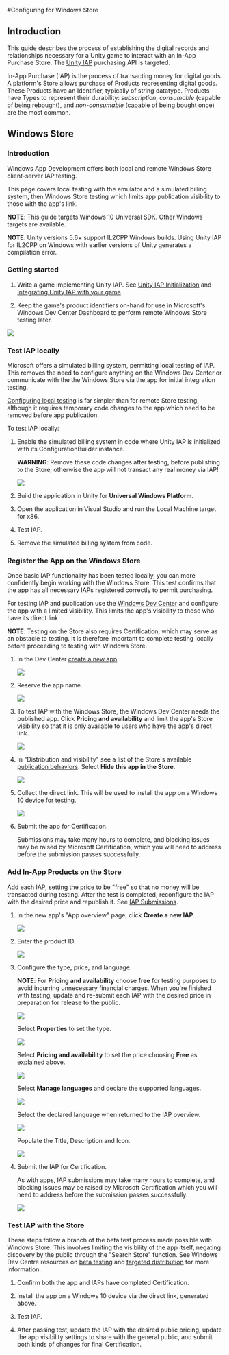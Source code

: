 #Configuring for Windows Store

## Introduction

This guide describes the process of establishing the digital records and relationships necessary for a Unity game to interact with an In-App Purchase Store. The [Unity IAP](UnityIAP) purchasing API is targeted. 

In-App Purchase (IAP) is the process of transacting money for digital goods. A platform's Store allows purchase of Products representing digital goods. These Products have an Identifier, typically of string datatype. Products have Types to represent their durability: _subscription_, _consumable_ (capable of being rebought), and _non-consumable_ (capable of being bought once) are the most common. 

## Windows Store

### Introduction

Windows App Development offers both local and remote Windows Store client-server IAP testing. 

This page covers local testing with the emulator and a simulated billing system, then Windows Store testing which limits app publication visibility to those with the app's link. 

**NOTE**: This guide targets Windows 10 Universal SDK. Other Windows targets are available.

**NOTE**: Unity versions 5.6+ support IL2CPP Windows builds. Using Unity IAP for IL2CPP on Windows with earlier versions of Unity generates a compilation error.

### Getting started

1. Write a game implementing Unity IAP. See [Unity IAP Initialization](UnityIAPInitialization) and [Integrating Unity IAP with your game](https://unity3d.com/learn/tutorials/topics/analytics/integrating-unity-iap-your-game-beta).

1. Keep the game's product identifiers on-hand for use in Microsoft's Windows Dev Center Dashboard to perform remote Windows Store testing later. 

  ![](images/IAPWindowsImage0.png)

### Test IAP locally

Microsoft offers a simulated billing system, permitting local testing of IAP. This removes the need to configure anything on the Windows Dev Center or communicate with the the Windows Store via the app for initial integration testing. 

[Configuring local testing](http://docs.unity3d.com/Manual/UnityIAPUniversalWindows.html) is far simpler than for remote Store testing, although it requires temporary code changes to the app which need to be removed before app publication. 

To test IAP locally:

1. Enable the simulated billing system in code where Unity IAP is initialized with its ConfigurationBuilder instance. 

    **WARNING**: Remove these code changes after testing, before publishing to the Store; otherwise the app will not transact any real money via IAP!

    ![](images/IAPWindowsImage1.png)

2. Build the application in Unity for __Universal Windows Platform__.

3. Open the application in Visual Studio and run the Local Machine target for x86.

4. Test IAP.

5. Remove the simulated billing system from code.

### Register the App on the Windows Store

Once basic IAP functionality has been tested locally, you can more confidently begin working with the Windows Store. This test confirms that the app has all necessary IAPs registered correctly to permit purchasing.

For testing IAP and publication use the [Windows Dev Center](https://dev.windows.com/en-us/publish) and configure the app with a limited visibility. This limits the app's visibility to those who have its direct link. 

**NOTE**: Testing on the Store also requires Certification, which may serve as an obstacle to testing. It is therefore important to complete testing locally before proceeding to testing with Windows Store.

1. In the Dev Center [create a new app](https://dev.windows.com/en-us/overview).

    ![](images/IAPWindowsImage2.png)

2. Reserve the app name. 

    ![](images/IAPWindowsImage3.png)

3. To test IAP with the Windows Store, the Windows Dev Center needs the published app. Click __Pricing and availability__  and limit the app's Store visibility so that it is only available to users who have the app's direct link.

    ![](images/IAPWindowsImage4.png)

4. In "Distribution and visibility" see a list of the Store's available [publication behaviors](https://msdn.microsoft.com/en-us/library/windows/apps/mt148548.aspx#dist_vis). Select __Hide this app in the Store__. 

    ![](images/IAPWindowsImage5.png)

5. Collect the direct link. This will be used to install the app on a Windows 10 device for [testing](https://msdn.microsoft.com/en-us/library/windows/apps/mt148561.aspx). 

    ![](images/IAPWindowsImage6.png)

6. Submit the app for Certification. 

    Submissions may take many hours to complete, and blocking issues may be raised by Microsoft Certification, which you will need to address before the submission passes successfully.

### Add In-App Products on the Store

Add each IAP, setting the price to be "free" so that no money will be transacted during testing. After the test is completed, reconfigure the IAP with the desired price and republish it. See [IAP Submissions](https://msdn.microsoft.com/en-us/library/windows/apps/mt148551.aspx). 

1. In the new app's "App overview" page, click __Create a new IAP__ .

    ![](images/IAPWindowsImage7.png)

2. Enter the product ID.

    ![](images/IAPWindowsImage8.png)

3. Configure the type, price, and language. 

    **NOTE**: For **Pricing and availability** choose **free** for testing purposes to avoid incurring unnecessary financial charges. When you're finished with testing, update and re-submit each IAP with the desired price in preparation for release to the public.

    ![](images/IAPWindowsImage9.png)

    Select **Properties** to set the type.

    ![](images/IAPWindowsImage10.png)

    Select **Pricing and availability** to set the price choosing **Free** as explained above.

     ![](images/IAPWindowsImage11.png)

    Select **Manage languages** and declare the supported languages.

    ![](images/IAPWindowsImage12.png)

    Select the declared language when returned to the IAP overview.

    ![](images/IAPWindowsImage13.png)
 
    Populate the Title, Description and Icon. 

    ![](images/IAPWindowsImage14.png)

4. Submit the IAP for Certification. 

    As with apps, IAP submissions may take many hours to complete, and blocking issues may be raised by Microsoft Certification which you will need to address before the submission passes successfully.

    ![](images/IAPWindowsImage15.png)

### Test IAP with the Store

These steps follow a branch of the beta test process made possible with Windows Store. This involves limiting the visibility of the app itself, negating discovery by the public through the "Search Store" function. See Windows Dev Centre resources on [beta testing](https://msdn.microsoft.com/en-us/library/windows/apps/xaml/mt188751.aspx) and [targeted distribution](https://msdn.microsoft.com/en-us/library/windows/apps/mt185377.aspx) for more information.

1. Confirm both the app and IAPs have completed Certification.

2. Install the app on a Windows 10 device via the direct link, generated above.

3. Test IAP.

4. After passing test, update the IAP with the desired public pricing, update the app visibility settings to share with the general public, and submit both kinds of changes for final Certification.


